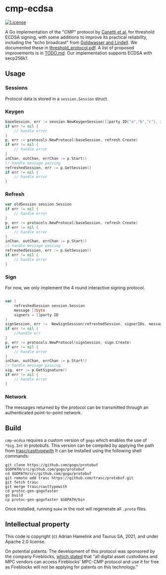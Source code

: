 # cmp-ecdsa

[![License](https://img.shields.io/badge/License-Apache%202.0-blue.svg)](https://opensource.org/licenses/Apache-2.0)

A Go implementation of the "CMP" protocol by [Canetti et al.](https://eprint.iacr.org/2021/060) for threshold ECDSA signing, with some additions to improve its practical reliability, including the "echo broadcast" from [Goldwasser and Lindell](https://doi.org/10.1007/s00145-005-0319-z).  We documented these in [threshold_protocol.pdf](threshold_protocol.pdf). A list of proposed improvements is in [TODO.md](TODO.md).  Our implementation supports ECDSA with secp256k1.

## Usage

### Sessions

Protocol data is stored in a `session.Session` struct.

### Keygen

```go
baseSession, err := session.NewKeygenSession([]party.ID{"a","b","c"}, 2, "a") (*Keygen, error) 
if err != nil {
	// handle error
}
p, err := protocols.NewProtocol(baseSession, refresh.Create)
if err != nil {
    // handle error
}
inChan, outChan, errChan := p.Start()
// handle message passing 
refreshedSession, err := p.GetSession()
if err != nil {
    // handle error
}
```
### Refresh

```go
var oldSession session.Session
if err != nil {
	// handle error
}
p, err := protocols.NewProtocol(baseSession, refresh.Create)
if err != nil {
    // handle error
}
inChan, outChan, errChan := p.Start()
// handle message passing 
refreshedSession, err := p.GetSession()
if err != nil {
    // handle error
}

```
### Sign

For now, we only implement the 4 round interactive signing protocol. 
```go

var (
	refreshedSession session.Session
	message []byte
	signers = []party.ID
)
signSession, err :=  NewSignSession(refreshedSession, signerIDs, message)
if err != nil {
	//handle err
}
p, err := protocols.NewProtocol(signSession, sign.Create)
if err != nil {
    // handle error
}
inChan, outChan, errChan := p.Start()
// handle message passing 
sig, err := p.GetSignature()
if err != nil {
    // handle error
}
```
### Network

The messages returned by the protocol can be transmitted through an authenticated point-to-point network.

## Build

`cmp-ecdsa` requires a custom version of `gogo` which enables the use of `*big.Int` in protobufs. 
This version can be compiled by applying the path from [trasc/casttypewith](https://github.com/trasc/protobuf)
It can be installed using the following shell commands:

```shell
git clone https://github.com/gogo/protobuf $GOPATH/src/github.com/gogo/protobuf
cd $GOPATH/src/github.com/gogo/protobuf
git remote add trasc https://github.com/trasc/protobuf.git
git fetch trasc
git merge trasc/casttypewith
cd protoc-gen-gogofaster
go build
cp protoc-gen-gogofaster $GOPATH/bin
```

Once installed, running `make` in the root will regenerate all `.proto` files.


## Intellectual property

This code is copyright (c) Adrian Hamelink and Taurus SA, 2021, and under Apache 2.0 license.

On potential patents: The development of this protocol was sponsored by
the company Fireblocks, [which
stated](https://apnews.com/press-release/pr-newswire/26aab91e254bc254d331ceafc20b9859)
that "all digital asset custodians and MPC vendors can access
Fireblocks’ MPC-CMP protocol and use it for free as Fireblocks will not
be applying for patents on this technology."


